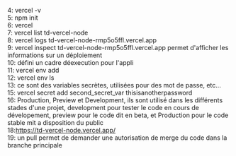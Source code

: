 4: vercel -v  
5: npm init  
6: vercel  
7: vercel list td-vercel-node  
8: vercel logs td-vercel-node-rmp5o5ffl.vercel.app  
9: vercel inspect td-vercel-node-rmp5o5ffl.vercel.app permet d'afficher les informations sur un déploiement  
10: défini un cadre déexecution pour l'appli  
11: vercel env add  
12: vercel env ls  
13: ce sont des variables secrètes, utilisées pour des mot de passe, etc...  
15: vercel secret add second_secret_var thisisanotherpassword  
16: Production, Preview et Development, ils sont utilisé dans les différents stades d'une projet, development pour tester le code en cours de dévelopement, preview pour le code dit en beta, et Production pour le code stable mit a disposition du public  
18:https://td-vercel-node.vercel.app/  
19: un pull permet de demander une autorisation de merge du code dans la branche principale  
